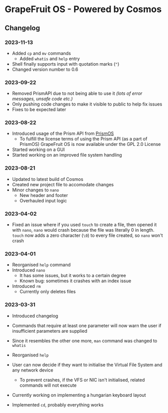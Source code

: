 ﻿# GrapeFruit OS - Powered by Cosmos
## Changelog

### 2023-11-13
- Added `cp` and `mv` commands
    - Added `whatis` and `help` entry
- Shell finally supports input with quotation marks (`"`)
- Changed version number to 0.6

### 2023-09-22
- Removed PrismAPI due to not being able to use it *(lots of error messages, unsafe code etc.)*
- Only pushing code changes to make it visible to public to help fix issues
- Fixes to be expected later

### 2023-08-22
- Introduced usage of the Prism API from [PrismOS](https://github.com/Project-Prism/Prism-OS)
    - To fulfill the license terms of using the Prism API (as a part of PrismOS)
      GrapeFruit OS is now available under the GPL 2.0 License
- Started working on a GUI
- Started working on an improved file system handling

### 2023-08-21
- Updated to latest build of Cosmos
- Created new project file to accomodate changes
- Minor changes to `nano`
    - New header and footer
    - Overhauled input logic

### 2023-04-02
- Fixed an issue where if you used `touch` to create a file, then opened it with `nano`,
  `nano` would crash because the file was literally 0 in length.
  `touch` now adds a zero character (`\0`) to every file created, so `nano` won't crash

### 2023-04-01
- Reorganised `help` command
- Introduced `nano`
    - It has some issues, but it works to a certain degree
    - Known bug: sometimes it crashes with an index issue
- Introduced `rm`
    - Currently only deletes files

### 2023-03-31
- Introduced changelog
- Commands that require at least one parameter will now warn the user if insufficient parameters are supplied
- Since it resembles the other one more, `man` command was changed to `whatis`
- Reorganised `help`
- User can now decide if they want to initialise the Virtual File System and any network device
    - To prevent crashes, if the VFS or NIC isn't initialised, related commands will not execute
- Currently working on implementing a hungarian keyboard layout

- Implemented `cd`, probably everything works